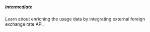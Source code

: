##### Intermediate

Learn about enriching the usage data by integrating external foreign exchange rate API.
